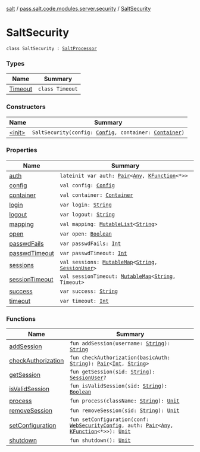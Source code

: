 [salt](../../index.md) / [pass.salt.code.modules.server.security](../index.md) / [SaltSecurity](./index.md)

# SaltSecurity

`class SaltSecurity : `[`SaltProcessor`](../../pass.salt.code.modules/-salt-processor/index.md)

### Types

| Name | Summary |
|---|---|
| [Timeout](-timeout/index.md) | `class Timeout` |

### Constructors

| Name | Summary |
|---|---|
| [&lt;init&gt;](-init-.md) | `SaltSecurity(config: `[`Config`](../../pass.salt.code.loader.config/-config/index.md)`, container: `[`Container`](../../pass.salt.code.container/-container/index.md)`)` |

### Properties

| Name | Summary |
|---|---|
| [auth](auth.md) | `lateinit var auth: `[`Pair`](https://kotlinlang.org/api/latest/jvm/stdlib/kotlin/-pair/index.html)`<`[`Any`](https://kotlinlang.org/api/latest/jvm/stdlib/kotlin/-any/index.html)`, `[`KFunction`](https://kotlinlang.org/api/latest/jvm/stdlib/kotlin.reflect/-k-function/index.html)`<*>>` |
| [config](config.md) | `val config: `[`Config`](../../pass.salt.code.loader.config/-config/index.md) |
| [container](container.md) | `val container: `[`Container`](../../pass.salt.code.container/-container/index.md) |
| [login](login.md) | `var login: `[`String`](https://kotlinlang.org/api/latest/jvm/stdlib/kotlin/-string/index.html) |
| [logout](logout.md) | `var logout: `[`String`](https://kotlinlang.org/api/latest/jvm/stdlib/kotlin/-string/index.html) |
| [mapping](mapping.md) | `val mapping: `[`MutableList`](https://kotlinlang.org/api/latest/jvm/stdlib/kotlin.collections/-mutable-list/index.html)`<`[`String`](https://kotlinlang.org/api/latest/jvm/stdlib/kotlin/-string/index.html)`>` |
| [open](open.md) | `var open: `[`Boolean`](https://kotlinlang.org/api/latest/jvm/stdlib/kotlin/-boolean/index.html) |
| [passwdFails](passwd-fails.md) | `var passwdFails: `[`Int`](https://kotlinlang.org/api/latest/jvm/stdlib/kotlin/-int/index.html) |
| [passwdTimeout](passwd-timeout.md) | `var passwdTimeout: `[`Int`](https://kotlinlang.org/api/latest/jvm/stdlib/kotlin/-int/index.html) |
| [sessions](sessions.md) | `val sessions: `[`MutableMap`](https://kotlinlang.org/api/latest/jvm/stdlib/kotlin.collections/-mutable-map/index.html)`<`[`String`](https://kotlinlang.org/api/latest/jvm/stdlib/kotlin/-string/index.html)`, `[`SessionUser`](../-session-user/index.md)`>` |
| [sessionTimeout](session-timeout.md) | `val sessionTimeout: `[`MutableMap`](https://kotlinlang.org/api/latest/jvm/stdlib/kotlin.collections/-mutable-map/index.html)`<`[`String`](https://kotlinlang.org/api/latest/jvm/stdlib/kotlin/-string/index.html)`, Timeout>` |
| [success](success.md) | `var success: `[`String`](https://kotlinlang.org/api/latest/jvm/stdlib/kotlin/-string/index.html) |
| [timeout](timeout.md) | `var timeout: `[`Int`](https://kotlinlang.org/api/latest/jvm/stdlib/kotlin/-int/index.html) |

### Functions

| Name | Summary |
|---|---|
| [addSession](add-session.md) | `fun addSession(username: `[`String`](https://kotlinlang.org/api/latest/jvm/stdlib/kotlin/-string/index.html)`): `[`String`](https://kotlinlang.org/api/latest/jvm/stdlib/kotlin/-string/index.html) |
| [checkAuthorization](check-authorization.md) | `fun checkAuthorization(basicAuth: `[`String`](https://kotlinlang.org/api/latest/jvm/stdlib/kotlin/-string/index.html)`): `[`Pair`](https://kotlinlang.org/api/latest/jvm/stdlib/kotlin/-pair/index.html)`<`[`Int`](https://kotlinlang.org/api/latest/jvm/stdlib/kotlin/-int/index.html)`, `[`String`](https://kotlinlang.org/api/latest/jvm/stdlib/kotlin/-string/index.html)`>` |
| [getSession](get-session.md) | `fun getSession(sid: `[`String`](https://kotlinlang.org/api/latest/jvm/stdlib/kotlin/-string/index.html)`): `[`SessionUser`](../-session-user/index.md)`?` |
| [isValidSession](is-valid-session.md) | `fun isValidSession(sid: `[`String`](https://kotlinlang.org/api/latest/jvm/stdlib/kotlin/-string/index.html)`): `[`Boolean`](https://kotlinlang.org/api/latest/jvm/stdlib/kotlin/-boolean/index.html) |
| [process](process.md) | `fun process(className: `[`String`](https://kotlinlang.org/api/latest/jvm/stdlib/kotlin/-string/index.html)`): `[`Unit`](https://kotlinlang.org/api/latest/jvm/stdlib/kotlin/-unit/index.html) |
| [removeSession](remove-session.md) | `fun removeSession(sid: `[`String`](https://kotlinlang.org/api/latest/jvm/stdlib/kotlin/-string/index.html)`): `[`Unit`](https://kotlinlang.org/api/latest/jvm/stdlib/kotlin/-unit/index.html) |
| [setConfiguration](set-configuration.md) | `fun setConfiguration(conf: `[`WebSecurityConfig`](../-web-security-config/index.md)`, auth: `[`Pair`](https://kotlinlang.org/api/latest/jvm/stdlib/kotlin/-pair/index.html)`<`[`Any`](https://kotlinlang.org/api/latest/jvm/stdlib/kotlin/-any/index.html)`, `[`KFunction`](https://kotlinlang.org/api/latest/jvm/stdlib/kotlin.reflect/-k-function/index.html)`<*>>): `[`Unit`](https://kotlinlang.org/api/latest/jvm/stdlib/kotlin/-unit/index.html) |
| [shutdown](shutdown.md) | `fun shutdown(): `[`Unit`](https://kotlinlang.org/api/latest/jvm/stdlib/kotlin/-unit/index.html) |

